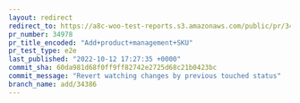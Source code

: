 ```yaml
---
layout: redirect
redirect_to: https://a8c-woo-test-reports.s3.amazonaws.com/public/pr/34978/e2e/index.html
pr_number: 34978
pr_title_encoded: "Add+product+management+SKU"
pr_test_type: e2e
last_published: "2022-10-12 17:27:35 +0000"
commit_sha: 60da981d68f0ff9ff82742e2725d68c21b0423bc
commit_message: "Revert watching changes by previous touched status"
branch_name: add/34386
---
```

